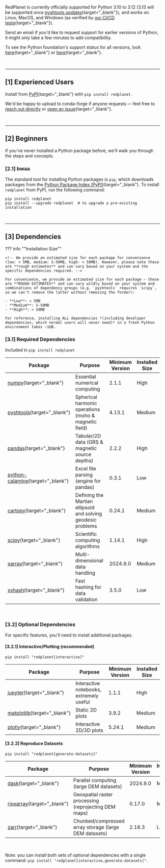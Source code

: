 RedPlanet is currently officially supported for Python 3.10 to 3.12 (3.13 will be supported once [pyshtools updates](https://github.com/SHTOOLS/SHTOOLS/pull/500){target="_blank"}), and works on Linux, MacOS, and Windows (as verified by [our CI/CD tests](https://github.com/Humboldt-Penguin/redplanet/actions){target="_blank"}).

Send an email if you'd like to request support for earlier versions of Python, it might only take a few minutes to add compatibility.

To see the Python foundation's support status for all versions, look [here](https://devguide.python.org/versions){target="_blank"} or [here](https://endoflife.date/python){target="_blank"}.


&nbsp;

---
## [1] Experienced Users

Install from [PyPI](https://pypi.org/project/redplanet/){target="_blank"} with `pip install redplanet`.

We'd be happy to upload to conda-forge if anyone requests — feel free to [reach out directly](mailto:zain.eris.kamal@rutgers.edu) or [open an issue](https://github.com/Humboldt-Penguin/redplanet/issues/new){target="_blank"}.



&nbsp;

---
## [2] Beginners

If you've never installed a Python package before, we'll walk you through the steps and concepts.

### [2.1] bwaa

The standard tool for installing Python packages is `pip`, which downloads packages from the [Python Package Index (PyPI)](https://pypi.org/){target="_blank"}. To install `redplanet` from PyPI, run the following command:

```shell
pip install redplanet
pip install --upgrade redplanet  # to upgrade a pre-existing installation
```



&nbsp;

---

## [3] Dependencies

<!-- format inspired by: https://pandas.pydata.org/pandas-docs/stable/getting_started/install.html#dependencies -->

??? info ""Installation Size""

    <!-- We provide an estimated size for each package for convenience (low: < 5MB, medium: 5-50MB, high: > 50MB). However, please note these are **rough estimates** and can vary based on your system and the specific dependencies required. -->

    For convenience, we provide an estimated size for each package — these are **ROUGH ESTIMATES** and can vary wildly based on your system and combinations of dependency groups (e.g. `pyshtools` requires `scipy`, so we can't remove the latter without removing the former):

    - **Low**: < 5MB
    - **Medium**: 5-50MB
    - **High**: > 50MB

    For reference, installing ALL dependencies *(including developer dependencies, which normal users will never need)* in a fresh Python environment takes ~1GB.


### [3.1] Required Dependencies

Included in `pip install redplanet`

| Package                                                                      | Purpose                                                      | Minimum Version | Installed Size |
| ---------------------------------------------------------------------------- | ------------------------------------------------------------ | --------------- | -------------- |
| [numpy](https://pypi.org/project/numpy){target="_blank"}                     | Essential numerical computing                                | 2.1.1           | High           |
| [pyshtools](https://pypi.org/project/pyshtools){target="_blank"}             | Spherical harmonic operations (moho & magnetic field)        | 4.13.1          | Medium         |
| [pandas](https://pypi.org/project/pandas){target="_blank"}                   | Tabular/2D data (GRS & magnetic source depths)               | 2.2.2           | High           |
| [python-calamine](https://pypi.org/project/python-calamine){target="_blank"} | Excel file parsing (engine for pandas)                       | 0.3.1           | Low            |
| [cartopy](https://pypi.org/project/cartopy){target="_blank"}                 | Defining the Martian ellipsoid and solving geodesic problems | 0.24.1          | Medium         |
| [scipy](https://pypi.org/project/scipy){target="_blank"}                     | Scientific computing algorithms                              | 1.14.1          | High           |
| [xarray](https://pypi.org/project/xarray){target="_blank"}                   | Multi-dimensional data handling                              | 2024.9.0        | Medium         |
| [xxhash](https://pypi.org/project/xxhash){target="_blank"}                   | Fast hashing for data validation                             | 3.5.0           | Low            |


&nbsp;

### [3.2] Optional Dependencies

For specific features, you'll need to install additional packages.


#### [3.2.1] Interactive/Plotting (recommended)

`pip install "redplanet[interactive]"`

| Package                                                            | Purpose                                 | Minimum Version | Installed Size |
| ------------------------------------------------------------------ | --------------------------------------- | --------------- | -------------- |
| [jupyter](https://pypi.org/project/jupyter){target="_blank"}       | Interactive notebooks, extremely useful | 1.1.1           | High           |
| [matplotlib](https://pypi.org/project/matplotlib){target="_blank"} | Static 2D plots                         | 3.9.2           | Medium         |
| [plotly](https://pypi.org/project/plotly){target="_blank"}         | Interactive 2D/3D plots                 | 5.24.1          | Medium         |


#### [3.2.2] Reproduce Datasets

`pip install "redplanet[generate-datasets]"`

| Package                                                          | Purpose                                               | Minimum Version | Installed Size |
| ---------------------------------------------------------------- | ----------------------------------------------------- | --------------- | -------------- |
| [dask](https://pypi.org/project/dask){target="_blank"}           | Parallel computing (large DEM datasets)               | 2024.9.0        | Medium         |
| [rioxarray](https://pypi.org/project/rioxarray){target="_blank"} | Geospatial raster processing (reprojecting DEM maps)  | 0.17.0          | Medium         |
| [zarr](https://pypi.org/project/zarr){target="_blank"}           | Chunked/compressed array storage (large DEM datasets) | 2.18.3          | Low            |


&nbsp;

Note: you can install both sets of optional dependencies with a single command: `pip install "redplanet[interactive,generate-datasets]"`.
